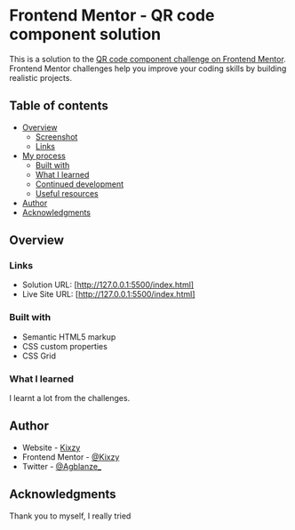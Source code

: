 # Frontend Mentor - QR code component solution

This is a solution to the [QR code component challenge on Frontend Mentor](https://www.frontendmentor.io/challenges/qr-code-component-iux_sIO_H). Frontend Mentor challenges help you improve your coding skills by building realistic projects. 

## Table of contents

- [Overview](#overview)
  - [Screenshot](#screenshot)
  - [Links](#links)
- [My process](#my-process)
  - [Built with](#built-with)
  - [What I learned](#what-i-learned)
  - [Continued development](#continued-development)
  - [Useful resources](#useful-resources)
- [Author](#author)
- [Acknowledgments](#acknowledgments)

## Overview



### Links

- Solution URL: [http://127.0.0.1:5500/index.html]
- Live Site URL: [http://127.0.0.1:5500/index.html]


### Built with

- Semantic HTML5 markup
- CSS custom properties
- CSS Grid

### What I learned
 I learnt a lot from the challenges. 

## Author

- Website - [Kixzy](https://www.frontendmentor.io/profile/Kixzy)
- Frontend Mentor - [@Kixzy](https://www.frontendmentor.io/profile/Kixzy)
- Twitter - [@Agblanze_](https://www.twitter.com/Agbalanze_)


## Acknowledgments

Thank you to myself, I really tried
